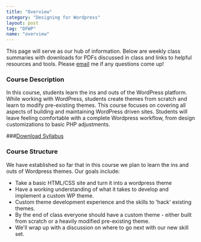 ```yaml
---
title: "Overview"
category: "Designing for Wordpress"
layout: post
tag: "DFWP"
name: "overview"
---
```


This page will serve as our hub of information. Below are weekly class summaries with downloads for PDFs discussed in class and links to helpful resources and tools. Please [email](mailto:akaye@saic.edu) me if any questions come up!

### Course Description

In this course, students learn the ins and outs of the WordPress platform. While working with WordPress, students create themes from scratch and learn to modify pre-existing themes. This course focuses on covering all aspects of building and maintaining WordPress driven sites. Students will leave feeling comfortable with a complete Wordpress workflow, from design customizations to basic PHP adjustments. 

###[Download Syllabus](media/DesigningForWordpressSyllabusFall2014.pdf)

### Course Structure

We have established so far that in this course we plan to learn the ins and outs of Wordpress themes. Our goals include: 

- Take a basic HTML/CSS site and turn it into a wordpress theme
- Have a working understanding of what it takes to develop and implement a custom WP theme.
- Custom theme development experience and the skills to 'hack' existing themes.
- By the end of class everyone should have a custom theme - either built from scratch or a heavily modified pre-existing theme.
- We'll wrap up with a discussion on where to go next with our new skill set.

